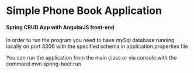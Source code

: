 # Simple Phone Book Application

#### Spring CRUD App with AngularJS front-end

In order to run the program you need to have mySql database running locally on port 3306
 with the specified schema in application.properties file
 
You can run the application from the main class or via console with the command mvn spring-boot:run
